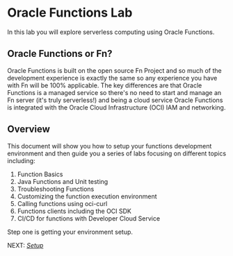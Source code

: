 # Oracle Functions Lab

In this lab you will explore serverless computing using Oracle Functions.

## Oracle Functions or Fn?

Oracle Functions is built on the open source Fn Project and so much of the
development experience is exactly the same so any experience you have with Fn
will be 100% applicable. The key differences are that Oracle Functions is a
managed service so there's no need to start and manage an Fn server (it's truly
serverless!) and being a cloud service Oracle Functions is integrated with the
Oracle Cloud Infrastructure (OCI) IAM and networking.

## Overview

This document will show you how to setup your functions development environment
and then guide you a series of labs focusing on different topics including:

1. Function Basics
2. Java Functions and Unit testing
3. Troubleshooting Functions
4. Customizing the function execution environment
5. Calling functions using oci-curl
6. Functions clients including the OCI SDK
7. CI/CD for functions with Developer Cloud Service

Step one is getting your environment setup.

NEXT: [*Setup*](0-Setup.md)

 